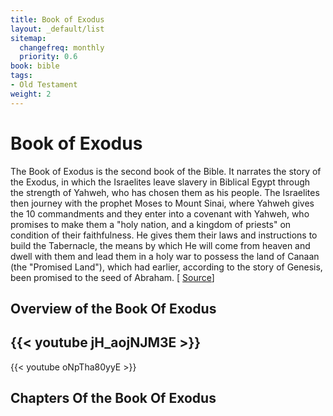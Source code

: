 ```yaml
---
title: Book of Exodus
layout: _default/list
sitemap:
  changefreq: monthly
  priority: 0.6
book: bible
tags:
- Old Testament
weight: 2
---
```

# Book of Exodus

The Book of Exodus is the second book of the Bible. It narrates the story of the Exodus, in which the Israelites leave slavery in Biblical Egypt through the strength of Yahweh, who has chosen them as his people. The Israelites then journey with the prophet Moses to Mount Sinai, where Yahweh gives the 10 commandments and they enter into a covenant with Yahweh, who promises to make them a "holy nation, and a kingdom of priests" on condition of their faithfulness. He gives them their laws and instructions to build the Tabernacle, the means by which He will come from heaven and dwell with them and lead them in a holy war to possess the land of Canaan (the "Promised Land"), which had earlier, according to the story of Genesis, been promised to the seed of Abraham. [ [Source](https://en.wikipedia.org/wiki/Book_of_Exodus)]

## Overview of the Book Of Exodus
{{< youtube jH_aojNJM3E >}}
---
{{< youtube oNpTha80yyE >}}

## Chapters Of the Book Of Exodus